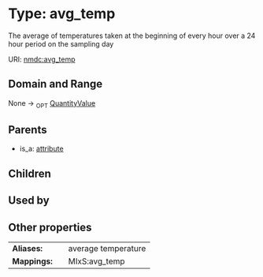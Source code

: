 
# Type: avg_temp


The average of temperatures taken at the beginning of every hour over a 24 hour period on the sampling day

URI: [nmdc:avg_temp](https://microbiomedata/meta/avg_temp)


## Domain and Range

None ->  <sub>OPT</sub> [QuantityValue](QuantityValue.md)

## Parents

 *  is_a: [attribute](attribute.md)

## Children


## Used by


## Other properties

|  |  |  |
| --- | --- | --- |
| **Aliases:** | | average temperature |
| **Mappings:** | | MIxS:avg_temp |

